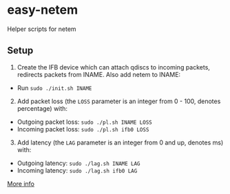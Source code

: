 easy-netem
==========
Helper scripts for netem

Setup
-----
1. Create the IFB device which can attach qdiscs to incoming packets, redirects packets from INAME. Also add netem to INAME:
  * Run `sudo ./init.sh INAME`

2. Add packet loss (the `LOSS` parameter is an integer from 0 - 100, denotes percentage) with:
  * Outgoing packet loss: `sudo ./pl.sh INAME LOSS`
  * Incoming packet loss: `sudo ./pl.sh ifb0 LOSS`

3. Add latency (the `LAG` parameter is an integer from 0 and up, denotes ms) with:
  * Outgoing latency: `sudo ./lag.sh INAME LAG`
  * Incoming latency: `sudo ./lag.sh ifb0 LAG`

[More info](http://www.linuxfoundation.org/collaborate/workgroups/networking/netem)

